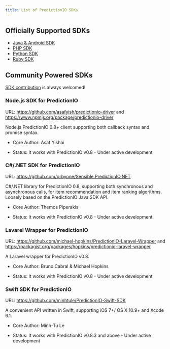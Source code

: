 ```yaml
---
title: List of PredictionIO SDKs
---
```


## Officially Supported SDKs

* [Java & Android SDK](/sdk/java/)
* [PHP SDK](/sdk/php/)
* [Python SDK](/sdk/python/)
* [Ruby SDK](/sdk/ruby/)

## Community Powered SDKs

[SDK contribution](/community/contribute-sdk) is always welcomed! 

### Node.js SDK for PredictionIO

URL: https://github.com/asafyish/predictionio-driver and
https://www.npmjs.org/package/predictionio-driver

Node.js PredictionIO 0.8+ client supporting both callback syntax and promise
syntax.

- Core Author: Asaf Yishai

- Status: It works with PredictionIO v0.8 - Under active development


### C#/.NET SDK for PredictionIO

URL: https://github.com/orbyone/Sensible.PredictionIO.NET

C#/.NET library for PredictionIO 0.8, supporting both synchronous and
asynchronous calls, for item recommendation and item ranking algorithms. Loosely
based on the PredictionIO Java SDK API.

- Core Author: Themos Piperakis

- Status: It works with PredictionIO v0.8 - Under active development


### Lavarel Wrapper for PredictionIO

URL: https://github.com/michael-hopkins/PredictionIO-Laravel-Wrapper and https://packagist.org/packages/hopkins/predictionio-laravel-wrapper

A Laravel wrapper for PredictionIO v0.8.

- Core Author: Bruno Cabral & Michael Hopkins

- Status: It works with PredictionIO v0.8 - Under active development


### Swift SDK for PredictionIO

URL: https://github.com/minhtule/PredictionIO-Swift-SDK

A convenient API written in Swift, supporting iOS 7+/ OS X 10.9+ and Xcode 6.1. 

- Core Author: Minh-Tu Le

- Status: It works with PredictionIO v0.8.3 and above - Under active development


